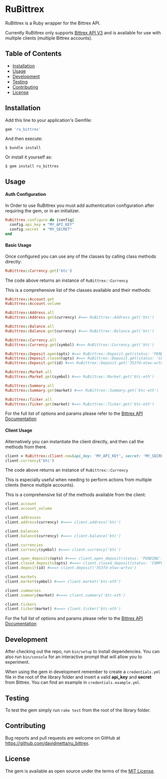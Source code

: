 # RuBittrex

RuBittrex is a Ruby wrapper for the Bittrex API.

Currently RuBittrex only supports [Bittrex API V3](https://bittrex.github.io/api/v3) and is available for use with multiple clients (multiple Bittrex accounts).

## Table of Contents
- [Installation](#installation) 
- [Usage](#usage)
- [Development](#development)
- [Testing](#testing)
- [Contributing](#contributing)
- [License](#license)

## Installation

Add this line to your application's Gemfile:

```ruby
gem 'ru_bittrex'
```

And then execute:

    $ bundle install

Or install it yourself as:

    $ gem install ru_bittrex
   
## Usage

#### Auth Configuration
In Order to use RuBittrex you must add authentication configuration after requiring the gem, or in an initializer.
```ruby
RuBittrex.configure do |config|
  config.api_key = "MY_API_KEY"
  config.secret  = "MY_SECRET"
end
```

#### Basic Usage
Once configured you can use any of the classes by calling class methods directly:
```ruby
RuBittrex::Currency.get('btc')
```
The code above returns an instance of `RuBittrex::Currency`

This is a comprehensive list of the classes available and their methods:
```ruby
RuBittrex::Account.get
RuBittrex::Account.volume

RuBittrex::Address.all
RuBittrex::Address.get(currency) #==> RuBittrex::Address.get('btc')

RuBittrex::Balance.all
RuBittrex::Balance.get(currency) #==> RuBittrex::Balance.get('btc')

RuBittrex::Currency.all
RuBittrex::Currency.get(symbol) #==> RuBittrex::Currency.get('btc')

RuBittrex::Deposit.open(opts) #==> RuBittrex::Deposit.get(status: 'PENDING')
RuBittrex::Deposit.closed(opts) #==> RuBittrex::Deposit.get(status: 'COMPLETED')
RuBittrex::Deposit.get(id) #==> RuBittrex::Deposit.get('353fd-etwv-wrtvv')

RuBittrex::Market.all
RuBittrex::Market.get(symbol) #==> RuBittrex::Market.get('btc-eth')

RuBittrex::Summary.all
RuBittrex::Summary.get(market) #==> RuBittrex::Summary.get('btc-eth')

RuBittrex::Ticker.all
RuBittrex::Ticker.get(market) #==> RuBittrex::Ticker.get('btc-eth')
```
For the full list of options and params please refer to the [Bittrex API Documentation](https://bittrex.github.io/api/v3)

#### Client Usage
Alternatively you can instantiate the client directly, and then call the methods from there.
```ruby
client = RuBittrex::Client.new(api_key: 'MY_API_KEY', secret: 'MY_SECRET')
client.currency('btc')
```
The code above returns an instance of `RuBittrex::Currency`

This is especially useful when needing to perform actions from multiple clients (hence multiple accounts).

This is a comprehensive list of the methods available from the client:
```ruby
client.account
client.account_volume

client.addresses
client.address(currency) #===> client.address('btc')

client.balances
client.balance(currency) #===> client.balance('btc')

client.currencies
client.currency(symbol) #===> client.currency('btc')

client.open_deposits(opts) #===> client.open_deposit(status: 'PENDING')
client.closed_deposits(opts) #===> client.closed_deposit(status: 'COMPLETED')
client.deposit(id) #===> client.deposit('353fd-etwv-wrtvv')

client.markets
client.market(symbol) #===> client.market('btc-eth')

client.summaries
client.summary(market) #===> client.summary('btc-eth')

client.tickers
client.ticker(market) #===> client.ticker('btc-eth')
```
For the full list of options and params please refer to the [Bittrex API Documentation](https://bittrex.github.io/api/v3)

## Development

After checking out the repo, run `bin/setup` to install dependencies. You can also run `bin/console` for an interactive prompt that will allow you to experiment.

When using the gem in development remember to create a `credentials.yml` file in the root of the library folder and insert a valid **api_key** and **secret** from Bittrex. You can find an example in `credentials.example.yml`.


## Testing

To test the gem simply run `rake test` from the root of the library folder.

## Contributing

Bug reports and pull requests are welcome on GitHub at https://github.com/davidmetta/ru_bittrex.

## License

The gem is available as open source under the terms of the [MIT License](https://opensource.org/licenses/MIT).
